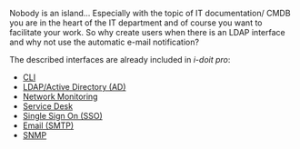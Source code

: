 Nobody is an island... Especially with the topic of IT documentation/ CMDB you are in the heart of the IT department and of course you want to facilitate your work. So why create users when there is an LDAP interface and why not use the automatic e-mail notification?

The described interfaces are already included in _i-doit pro_:

*   [CLI](/display/en/CLI)
*   [LDAP/Active Directory (AD)](/pages/viewpage.action?pageId=37355601)
*   [Network Monitoring](/display/en/Network+Monitoring)
*   [Service Desk](/display/en/Service+Desk)
*   [Single Sign On (SSO)](/pages/viewpage.action?pageId=37355648)
*   [Email (SMTP)](/pages/viewpage.action?pageId=37355627)
*   [SNMP](/display/en/SNMP)